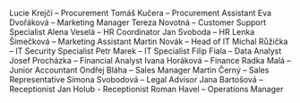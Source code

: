 Lucie Krejčí – Procurement
Tomáš Kučera – Procurement Assistant
Eva Dvořáková – Marketing Manager
Tereza Novotná – Customer Support Specialist
Alena Veselá – HR Coordinator
Jan Svoboda – HR
Lenka Šimečková – Marketing Assistant
Martin Novák – Head of IT
Michal Růžička – IT Security Specialist
Petr Marek – IT Specialist
Filip Fiala – Data Analyst
Josef Procházka – Financial Analyst
Ivana Horáková – Finance
Radka Malá – Junior Accountant
Ondřej Bláha – Sales Manager
Martin Černý – Sales Representative
Simona Svobodová – Legal Advisor
Jana Bartošová – Receptionist
Jan Holub - Receptionist
Roman Havel – Operations Manager